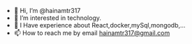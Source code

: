 - 👋 Hi, I’m @hainamtr317
- 👀 I’m interested in technology.
- 🌱 I Have experience about React,docker,mySql,mongodb,...
- 📫 How to reach me by email hainamtr317@gmail.com

<!---
hainamtr317/hainamtr317 is a ✨ special ✨ repository because its `README.md` (this file) appears on your GitHub profile.
You can click the Preview link to take a look at your changes.
--->
